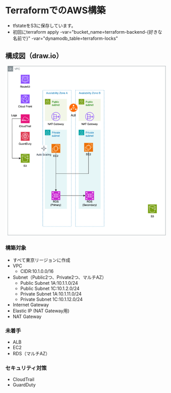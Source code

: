 # TerraformでのAWS構築
- tfstateをS3に保存しています。
- 初回にterraform apply  -var="bucket_name=terraform-backend-{好きな名前で}" -var="dynamodb_table=terraform-locks"

## 構成図（draw.io）
![構成図](architecture.png)

### 構築対象
- すべて東京リージョンに作成
- VPC
    - CIDR:10.1.0.0/16
- Subnet（Public2つ、Private2つ、マルチAZ）
    - Public Subnet 1A:10.1.1.0/24
    - Public Subnet 1C:10.1.2.0/24
    - Private Subnet 1A:10.1.11.0/24
    - Private Subnet 1C:10.1.12.0/24
- Internet Gateway
- Elastic IP (NAT Gateway用)
- NAT Gateway
### 未着手
- ALB
- EC2
- RDS（マルチAZ）

### セキュリティ対策
- CloudTrail
- GuardDuty
